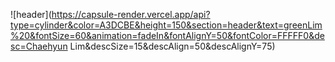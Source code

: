 ![header](https://capsule-render.vercel.app/api?type=cylinder&color=A3DCBE&height=150&section=header&text=greenLim%20&fontSize=60&animation=fadeIn&fontAlignY=50&fontColor=FFFFF0&desc=Chaehyun Lim&descSize=15&descAlign=50&descAlignY=75)

